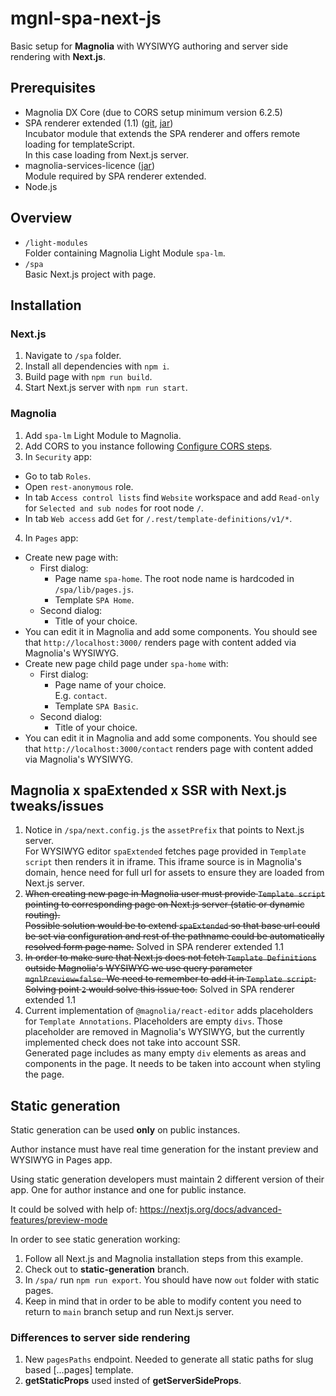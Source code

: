 # mgnl-spa-next-js

Basic setup for **Magnolia** with WYSIWYG authoring and server side rendering with **Next.js**.

## Prerequisites

- Magnolia DX Core (due to CORS setup minimum version 6.2.5)
- SPA renderer extended (1.1) ([git](https://git.magnolia-cms.com/projects/INCUBATOR/repos/spa-rendering-extended/browse/readme.md), [jar](https://nexus.magnolia-cms.com/service/local/artifact/maven/redirect?r=magnolia.incubator.releases&g=info.magnolia.pages&a=magnolia-spa-rendering-extended&v=1.1&e=jar))  
  Incubator module that extends the SPA renderer and offers remote loading for templateScript.  
  In this case loading from Next.js server.
- magnolia-services-licence ([jar](https://nexus.magnolia-cms.com/service/local/artifact/maven/redirect?r=magnolia.incubator.releases&g=info.magnolia&a=magnolia-services-licence&v=1.0.2&e=jar))  
  Module required by SPA renderer extended.
- Node.js

## Overview

- `/light-modules`  
  Folder containing Magnolia Light Module `spa-lm`.
- `/spa`  
  Basic Next.js project with page.

## Installation

### Next.js

1. Navigate to `/spa` folder.
2. Install all dependencies with `npm i`.
3. Build page with `npm run build`.
4. Start Next.js server with `npm run start`.

### Magnolia

1. Add `spa-lm` Light Module to Magnolia.
2. Add CORS to you instance following [Configure CORS steps](https://git.magnolia-cms.com/projects/DEMOS/repos/website-spa-demo/browse/README-local.md).
3. In `Security` app:

- Go to tab `Roles`.
- Open `rest-anonymous` role.
- In tab `Access control lists` find `Website` workspace and add `Read-only` for `Selected and sub nodes` for root node `/`.
- In tab `Web access` add `Get` for `/.rest/template-definitions/v1/*`.

4. In `Pages` app:

- Create new page with:
  - First dialog:
    - Page name `spa-home`.
      The root node name is hardcoded in `/spa/lib/pages.js`.
    - Template `SPA Home`.
  - Second dialog:
    - Title of your choice.
- You can edit it in Magnolia and add some components. You should see that `http://localhost:3000/` renders page with content added via Magnolia's WYSIWYG.
- Create new page child page under `spa-home` with:
  - First dialog:
    - Page name of your choice.  
      E.g. `contact`.
    - Template `SPA Basic`.
  - Second dialog:
    - Title of your choice.
- You can edit it in Magnolia and add some components. You should see that `http://localhost:3000/contact` renders page with content added via Magnolia's WYSIWYG.

## Magnolia x spaExtended x SSR with Next.js tweaks/issues

1. Notice in `/spa/next.config.js` the `assetPrefix` that points to Next.js server.  
   For WYSIWYG editor `spaExtended` fetches page provided in `Template script` then renders it in iframe. This iframe source is in Magnolia's domain, hence need for full url for assets to ensure they are loaded from Next.js server.
2. ~~When creating new page in Magnolia user must provide `Template script` pointing to corresponding page on Next.js server (static or dynamic routing).  
   Possible solution would be to extend `spaExtended` so that base url could be set via configuration and rest of the pathname could be automatically resolved form page name.~~ Solved in SPA renderer extended 1.1
3. ~~In order to make sure that Next.js does not fetch `Template Definitions` outside Magnolia's WYSIWYG we use query parameter `mgnlPreview=false`. We need to remember to add it in `Template script`. Solving point `2` would solve this issue too.~~ Solved in SPA renderer extended 1.1
4. Current implementation of `@magnolia/react-editor` adds placeholders for `Template Annotations`. Placeholders are empty `divs`. Those placeholder are removed in Magnolia's WYSIWYG, but the currently implemented check does not take into account SSR.  
   Generated page includes as many empty `div` elements as areas and components in the page. It needs to be taken into account when styling the page.

## Static generation

Static generation can be used **only** on public instances.

Author instance must have real time generation for the instant preview and WYSIWYG in Pages app.

Using static generation developers must maintain 2 different version of their app. One for author instance and one for public instance.

It could be solved with help of: https://nextjs.org/docs/advanced-features/preview-mode

In order to see static generation working:

1. Follow all Next.js and Magnolia installation steps from this example.
2. Check out to **static-generation** branch.
3. In `/spa/` run `npm run export`. You should have now `out` folder with static pages.
4. Keep in mind that in order to be able to modify content you need to return to `main` branch setup and run Next.js server.

### Differences to server side rendering

1. New `pagesPaths` endpoint. Needed to generate all static paths for slug based [...pages] template.
2. **getStaticProps** used insted of **getServerSideProps**.
